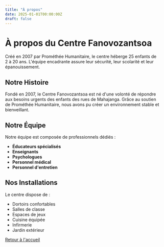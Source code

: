 ```yaml
---
title: "À propos"
date: 2025-01-01T00:00:00Z
draft: false
---
```


# À propos du Centre Fanovozantsoa

Créé en 2007 par Prométhée Humanitaire, le centre héberge 25 enfants de 2 à 20 ans. L'équipe encadrante assure leur sécurité, leur scolarité et leur épanouissement.

## Notre Histoire

Fondé en 2007, le Centre Fanovozantsoa est né d'une volonté de répondre aux besoins urgents des enfants des rues de Mahajanga. Grâce au soutien de Prométhée Humanitaire, nous avons pu créer un environnement stable et bienveillant.

## Notre Équipe

Notre équipe est composée de professionnels dédiés :

- **Éducateurs spécialisés**
- **Enseignants**
- **Psychologues**
- **Personnel médical**
- **Personnel d'entretien**

## Nos Installations

Le centre dispose de :

- Dortoirs confortables
- Salles de classe
- Espaces de jeux
- Cuisine équipée
- Infirmerie
- Jardin extérieur

[Retour à l'accueil](/)
